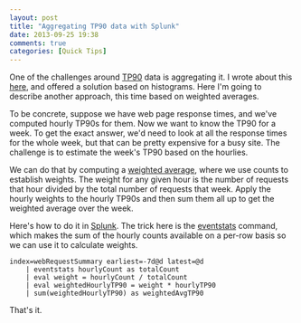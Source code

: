 ```yaml
---
layout: post
title: "Aggregating TP90 data with Splunk"
date: 2013-09-25 19:38
comments: true
categories: [Quick Tips]
---
```

One of the challenges around [TP90](http://stackoverflow.com/questions/17435438/what-do-we-mean-by-top-percentile-or-tp-based-latency) data is aggregating it. I wrote about this [here](http://stats.stackexchange.com/questions/49017/options-for-aggregating-dispersion-data), and offered a solution based on histograms. Here I'm going to describe another approach, this time based on weighted averages.

<!-- more -->

To be concrete, suppose we have web page response times, and we've computed hourly TP90s for them. Now we want to know the TP90 for a week. To get the exact answer, we'd need to look at all the response times for the whole week, but that can be pretty expensive for a busy site. The challenge is to estimate the week's TP90 based on the hourlies.

We can do that by computing a [weighted average](http://en.wikipedia.org/wiki/Weighted_arithmetic_mean), where we use counts to establish weights. The weight for any given hour is the number of requests that hour divided by the total number of requests that week. Apply the hourly weights to the hourly TP90s and then sum them all up to get the weighted average over the week.

Here's how to do it in [Splunk](http://www.splunk.com/). The trick here is the [eventstats](http://docs.splunk.com/Documentation/Splunk/5.0.5/SearchReference/Eventstats) command, which makes the sum of the hourly counts available on a per-row basis so we can use it to calculate weights.

    index=webRequestSummary earliest=-7d@d latest=@d
        | eventstats hourlyCount as totalCount
        | eval weight = hourlyCount / totalCount
        | eval weightedHourlyTP90 = weight * hourlyTP90
        | sum(weightedHourlyTP90) as weightedAvgTP90

That's it.
